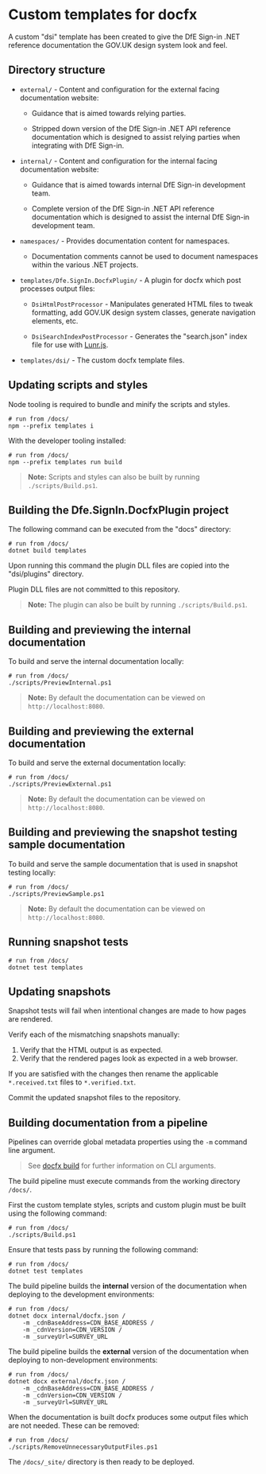 # Custom templates for docfx

A custom "dsi" template has been created to give the DfE Sign-in .NET reference documentation the GOV.UK design system look and feel.

## Directory structure

- `external/` - Content and configuration for the external facing documentation website:

  * Guidance that is aimed towards relying parties.

  * Stripped down version of the DfE Sign-in .NET API reference documentation which is designed to assist relying parties when integrating with DfE Sign-in.

- `internal/` - Content and configuration for the internal facing documentation website:

  * Guidance that is aimed towards internal DfE Sign-in development team.

  * Complete version of the DfE Sign-in .NET API reference documentation which is designed to assist the internal DfE Sign-in development team.

- `namespaces/` - Provides documentation content for namespaces.

  * Documentation comments cannot be used to document namespaces within the various .NET projects.

- `templates/Dfe.SignIn.DocfxPlugin/` - A plugin for docfx which post processes output files:

  * `DsiHtmlPostProcessor` - Manipulates generated HTML files to tweak formatting, add GOV.UK design system classes, generate navigation elements, etc.

  * `DsiSearchIndexPostProcessor` - Generates the "search.json" index file for use with [Lunr.js](https://lunrjs.com/).

- `templates/dsi/` - The custom docfx template files.

## Updating scripts and styles

Node tooling is required to bundle and minify the scripts and styles.

```pwsh
# run from /docs/
npm --prefix templates i
```

With the developer tooling installed:

```pwsh
# run from /docs/
npm --prefix templates run build
```

> **Note:** Scripts and styles can also be built by running `./scripts/Build.ps1`.

## Building the Dfe.SignIn.DocfxPlugin project

The following command can be executed from the "docs" directory:

```pwsh
# run from /docs/
dotnet build templates
```

Upon running this command the plugin DLL files are copied into the "dsi/plugins" directory.

Plugin DLL files are not committed to this repository.

> **Note:** The plugin can also be built by running `./scripts/Build.ps1`.

## Building and previewing the internal documentation

To build and serve the internal documentation locally:

```pwsh
# run from /docs/
./scripts/PreviewInternal.ps1
```

> **Note:** By default the documentation can be viewed on `http://localhost:8080`.

## Building and previewing the external documentation

To build and serve the external documentation locally:

```pwsh
# run from /docs/
./scripts/PreviewExternal.ps1
```

> **Note:** By default the documentation can be viewed on `http://localhost:8080`.

## Building and previewing the snapshot testing sample documentation

To build and serve the sample documentation that is used in snapshot testing locally:

```pwsh
# run from /docs/
./scripts/PreviewSample.ps1
```

> **Note:** By default the documentation can be viewed on `http://localhost:8080`.

## Running snapshot tests

```pwsh
# run from /docs/
dotnet test templates
```

## Updating snapshots

Snapshot tests will fail when intentional changes are made to how pages are rendered.

Verify each of the mismatching snapshots manually:
1. Verify that the HTML output is as expected.
2. Verify that the rendered pages look as expected in a web browser.

If you are satisfied with the changes then rename the applicable `*.received.txt` files to `*.verified.txt`.

Commit the updated snapshot files to the repository.

## Building documentation from a pipeline

Pipelines can override global metadata properties using the `-m` command line argument.

> See [docfx build](https://dotnet.github.io/docfx/reference/docfx-cli-reference/docfx-build.html) for further information on CLI arguments.

The build pipeline must execute commands from the working directory `/docs/`.

First the custom template styles, scripts and custom plugin must be built using the following command:

```pwsh
# run from /docs/
./scripts/Build.ps1
```

Ensure that tests pass by running the following command:

```pwsh
# run from /docs/
dotnet test templates
```

The build pipeline builds the **internal** version of the documentation when deploying to the development environments:

```pwsh
# run from /docs/
dotnet docx internal/docfx.json /
    -m _cdnBaseAddress=CDN_BASE_ADDRESS /
    -m _cdnVersion=CDN_VERSION /
    -m _surveyUrl=SURVEY_URL
```

The build pipeline builds the **external** version of the documentation when deploying to non-development environments:

```pwsh
# run from /docs/
dotnet docx external/docfx.json /
    -m _cdnBaseAddress=CDN_BASE_ADDRESS /
    -m _cdnVersion=CDN_VERSION /
    -m _surveyUrl=SURVEY_URL
```

When the documentation is built docfx produces some output files which are not needed. These can be removed:

```pwsh
# run from /docs/
./scripts/RemoveUnnecessaryOutputFiles.ps1
```

The `/docs/_site/` directory is then ready to be deployed.
